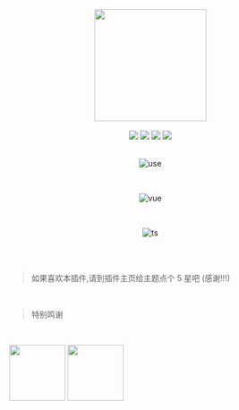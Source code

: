 <div align="center">

<img src="https://oss.xilingbm.com/extension/Andromeda84/logo.gif" width="200"/>

<br/>
<br/>

<img src="https://img.shields.io/github/package-json/v/lovebailin/Andromeda-84.svg?style=for-the-badge&logo=github" />
<img src="https://img.shields.io/github/stars/lovebailin/Andromeda-84.svg?logo=github&style=for-the-badge" />
<img src="https://img.shields.io/github/languages/code-size/lovebailin/Andromeda-84.svg?color=green&style=for-the-badge" />
<img src="https://img.shields.io/github/license/lovebailin/Andromeda-84.svg?style=for-the-badge&color=blueviolet" />

<br/>
<br/>

![use](https://oss.xilingbm.com/extension/Andromeda84/use.gif)

<br/>

![vue](https://oss.xilingbm.com/extension/Andromeda84/theme-vue.png)

<br/>

![ts](https://oss.xilingbm.com/extension/Andromeda84/theme-ts.png)

<br/>
<br/>

</div>

> 如果喜欢本插件,请到插件主页给主题点个 5 星吧 (感谢!!!)

<br/>

> 特别鸣谢

<br/>

<img src="https://oss.xilingbm.com/extension/Andromeda84/Andromda.png" width="100" height="100"/> <img src="https://oss.xilingbm.com/extension/Andromeda84/SynthWave84.png" width="100" height="100"/>
